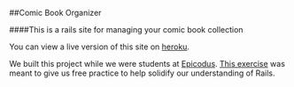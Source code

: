 ##Comic Book Organizer

####This is a rails site for managing your comic book collection

You can view a live version of this site on [heroku](http://desolate-garden-7034.herokuapp.com/).

We built this project while we were students at [Epicodus](http://www.epicodus.com/). [This exercise](http://www.learnhowtoprogram.com/lessons/build-your-own-site) was meant to give us free practice to help solidify our understanding of Rails.
